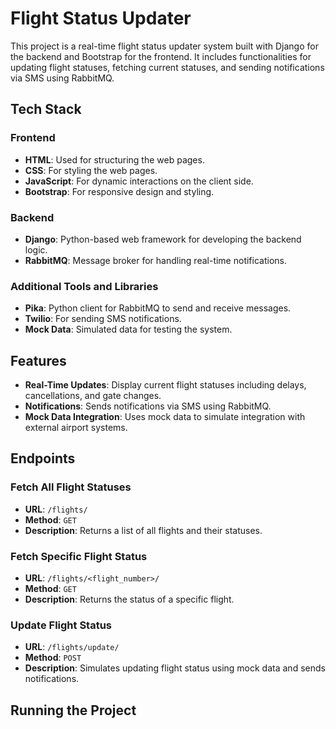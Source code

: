 # Flight Status Updater

This project is a real-time flight status updater system built with Django for the backend and Bootstrap for the frontend. It includes functionalities for updating flight statuses, fetching current statuses, and sending notifications via SMS using RabbitMQ.

## Tech Stack

### Frontend
- **HTML**: Used for structuring the web pages.
- **CSS**: For styling the web pages.
- **JavaScript**: For dynamic interactions on the client side.
- **Bootstrap**: For responsive design and styling.

### Backend
- **Django**: Python-based web framework for developing the backend logic.
- **RabbitMQ**: Message broker for handling real-time notifications.

### Additional Tools and Libraries
- **Pika**: Python client for RabbitMQ to send and receive messages.
- **Twilio**: For sending SMS notifications.
- **Mock Data**: Simulated data for testing the system.

## Features
- **Real-Time Updates**: Display current flight statuses including delays, cancellations, and gate changes.
- **Notifications**: Sends notifications via SMS using RabbitMQ.
- **Mock Data Integration**: Uses mock data to simulate integration with external airport systems.

## Endpoints

### Fetch All Flight Statuses
- **URL**: `/flights/`
- **Method**: `GET`
- **Description**: Returns a list of all flights and their statuses.

### Fetch Specific Flight Status
- **URL**: `/flights/<flight_number>/`
- **Method**: `GET`
- **Description**: Returns the status of a specific flight.

### Update Flight Status
- **URL**: `/flights/update/`
- **Method**: `POST`
- **Description**: Simulates updating flight status using mock data and sends notifications.

## Running the Project

